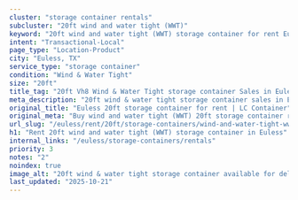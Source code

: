 ```yaml
---
cluster: "storage container rentals"
subcluster: "20ft wind and water tight (WWT)"
keyword: "20ft wind and water tight (WWT) storage container for rent Euless, TX"
intent: "Transactional-Local"
page_type: "Location-Product"
city: "Euless, TX"
service_type: "storage container"
condition: "Wind & Water Tight"
size: "20ft"
title_tag: "20ft Vh8 Wind & Water Tight storage container Sales in Euless | LC Container"
meta_description: "20ft wind & water tight storage container sales in Euless. Fast delivery, competitive pricing. Serving storage containers area. Quote ID: Q00. Call (214) 524-4168 for your free quote today."
original_title: "Euless 20ft storage container for rent | LC Container"
original_meta: "Buy wind and water tight (WWT) 20ft storage container rent with local delivery in Euless, TX. LC Container — local Since 2003. Request a fast quote today."
url_slug: "/euless/rent/20ft/storage-containers/wind-and-water-tight-wwt"
h1: "Rent 20ft wind and water tight (WWT) storage container in Euless"
internal_links: "/euless/storage-containers/rentals"
priority: 3
notes: "2"
noindex: true
image_alt: "20ft wind & water tight storage container available for delivery in Euless"
last_updated: "2025-10-21"
---
```


<!-- TODO: Add unique city/inventory copy, images, and internal links here. -->
